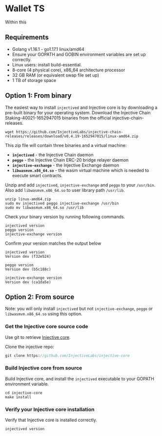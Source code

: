 <!--
order: 1
title: Wallet TS
-->

# Wallet TS

Within this 

## Requirements

- Golang v1.16.1 - go1.17.1 linux/amd64
- Ensure your GOPATH and GOBIN environment variables are set up correctly.
- Linux users: install build-essential.
- 8-core (4 physical core), x86_64 architecture processor
- 32 GB RAM (or equivalent swap file set up)
- 1 TB of storage space

## Option 1: From binary

The easiest way to install `injectived` and Injective core is by downloading a pre-built binary for your operating system. Download the Injective Chain Staking-40021-1652947015 binaries from the official injective-chain-releases.

```
wget https://github.com/InjectiveLabs/injective-chain-releases/releases/download/v0.4.19-1652947015/linux-amd64.zip
```

This zip file will contain three binaries and a virtual machine:
- **`injectived`** - the Injective Chain daemon
- **`peggo`** - the Injective Chain ERC-20 bridge relayer daemon
- **`injective-exchange`** - the Injective Exchange daemon
- **`libwasmvm.x86_64.so`** - the wasm virtual machine which is needed to execute smart contracts.

Unzip and add `injectived`, `injective-exchange` and `peggo` to your `/usr/bin`. Also add `libwasmvm.x86_64.so` to user library path `/usr/lib`.

```
unzip linux-amd64.zip
sudo mv injectived peggo injective-exchange /usr/bin
sudo mv libwasmvm.x86_64.so /usr/lib
```

Check your binary version by running following commands.

```
injectived version
peggo version
injective-exchange version
```

Confirm your version matches the output below
```
injectived version
Version dev (f32e524)

peggo version
Version dev (b5c188c)

injective-exchange version
Version dev (ca1da5e)
```

## Option 2: From source

Note: you will only install `injectived` but not `injective-exchange`, `peggo` or `libwasmvm.x86_64.so` using this option.

### Get the Injective core source code

Use git to retrieve [Injective core](https://github.com/InjectiveLabs/injective-core).

Clone the injective repo:

```protobuf
git clone https://github.com/InjectiveLabs/injective-core
```

### Build Injective core from source

Build Injective core, and install the `injectived` executable to your GOPATH environment variable.

```
cd injective-core
make install
```

### Verify your Injective core installation

Verify that Injective core is installed correctly.

```
injectived version
```

